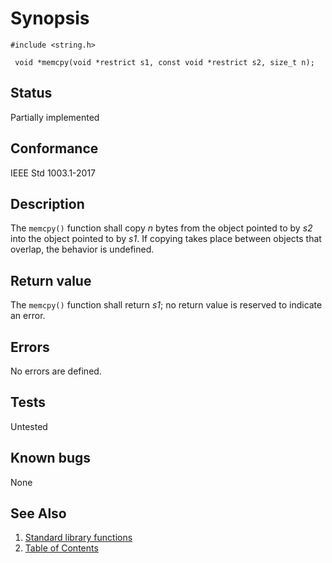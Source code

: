# Synopsis 
`#include <string.h>`</br>

` void *memcpy(void *restrict s1, const void *restrict s2, size_t n);`</br>

## Status
Partially implemented
## Conformance
IEEE Std 1003.1-2017
## Description

The `memcpy()` function shall copy _n_ bytes from the object pointed to by _s2_ into the object pointed to by
_s1_. If copying takes place between objects that overlap, the behavior is undefined.


## Return value


The `memcpy()` function shall return _s1_; no return value is reserved to indicate an error.


## Errors


No errors are defined.




## Tests

Untested

## Known bugs

None

## See Also 
1. [Standard library functions](../README.md)
2. [Table of Contents](../../../README.md)
